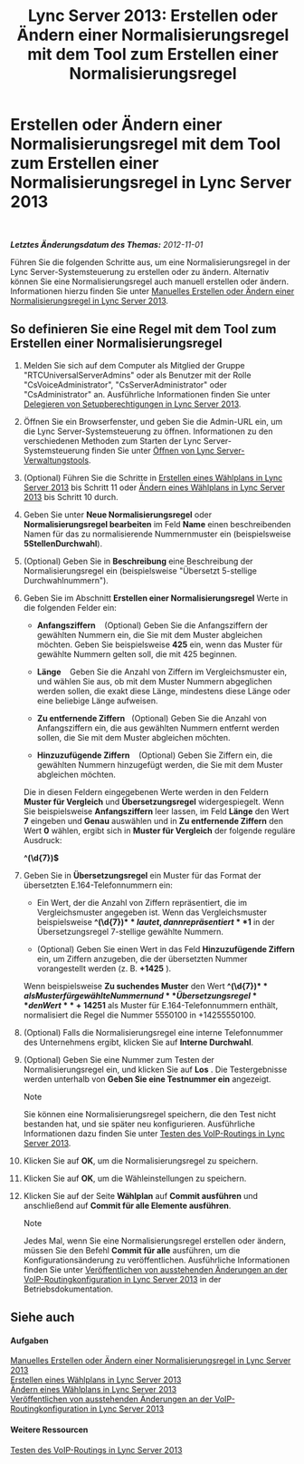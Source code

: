 ﻿---
title: 'Lync Server 2013: Erstellen oder Ändern einer Normalisierungsregel mit dem Tool zum Erstellen einer Normalisierungsregel'
TOCTitle: Erstellen oder Ändern einer Normalisierungsregel mit dem Tool zum Erstellen einer Normalisierungsregel
ms:assetid: e8547d7b-f74d-4a73-9a7d-df20d7a87fcd
ms:mtpsurl: https://technet.microsoft.com/de-de/library/Gg399036(v=OCS.15)
ms:contentKeyID: 49295757
ms.date: 05/19/2016
mtps_version: v=OCS.15
ms.translationtype: HT
---

# Erstellen oder Ändern einer Normalisierungsregel mit dem Tool zum Erstellen einer Normalisierungsregel in Lync Server 2013

 

_**Letztes Änderungsdatum des Themas:** 2012-11-01_

Führen Sie die folgenden Schritte aus, um eine Normalisierungsregel in der Lync Server-Systemsteuerung zu erstellen oder zu ändern. Alternativ können Sie eine Normalisierungsregel auch manuell erstellen oder ändern. Informationen hierzu finden Sie unter [Manuelles Erstellen oder Ändern einer Normalisierungsregel in Lync Server 2013](lync-server-2013-create-or-modify-a-normalization-rule-manually.md).

## So definieren Sie eine Regel mit dem Tool zum Erstellen einer Normalisierungsregel

1.  Melden Sie sich auf dem Computer als Mitglied der Gruppe "RTCUniversalServerAdmins" oder als Benutzer mit der Rolle "CsVoiceAdministrator", "CsServerAdministrator" oder "CsAdministrator" an. Ausführliche Informationen finden Sie unter [Delegieren von Setupberechtigungen in Lync Server 2013](lync-server-2013-delegate-setup-permissions.md).

2.  Öffnen Sie ein Browserfenster, und geben Sie die Admin-URL ein, um die Lync Server-Systemsteuerung zu öffnen. Informationen zu den verschiedenen Methoden zum Starten der Lync Server-Systemsteuerung finden Sie unter [Öffnen von Lync Server-Verwaltungstools](lync-server-2013-open-lync-server-administrative-tools.md).

3.  (Optional) Führen Sie die Schritte in [Erstellen eines Wählplans in Lync Server 2013](lync-server-2013-create-a-dial-plan.md) bis Schritt 11 oder [Ändern eines Wählplans in Lync Server 2013](lync-server-2013-modify-a-dial-plan.md) bis Schritt 10 durch.

4.  Geben Sie unter **Neue Normalisierungsregel** oder **Normalisierungsregel bearbeiten** im Feld **Name** einen beschreibenden Namen für das zu normalisierende Nummernmuster ein (beispielsweise **5StellenDurchwahl**).

5.  (Optional) Geben Sie in **Beschreibung** eine Beschreibung der Normalisierungsregel ein (beispielsweise "Übersetzt 5-stellige Durchwahlnummern").

6.  Geben Sie im Abschnitt **Erstellen einer Normalisierungsregel** Werte in die folgenden Felder ein:
    
      - **Anfangsziffern**    (Optional) Geben Sie die Anfangsziffern der gewählten Nummern ein, die Sie mit dem Muster abgleichen möchten. Geben Sie beispielsweise **425** ein, wenn das Muster für gewählte Nummern gelten soll, die mit 425 beginnen.
    
      - **Länge**    Geben Sie die Anzahl von Ziffern im Vergleichsmuster ein, und wählen Sie aus, ob mit dem Muster Nummern abgeglichen werden sollen, die exakt diese Länge, mindestens diese Länge oder eine beliebige Länge aufweisen.
    
      - **Zu entfernende Ziffern**   (Optional) Geben Sie die Anzahl von Anfangsziffern ein, die aus gewählten Nummern entfernt werden sollen, die Sie mit dem Muster abgleichen möchten.
    
      - **Hinzuzufügende Ziffern**    (Optional) Geben Sie Ziffern ein, die gewählten Nummern hinzugefügt werden, die Sie mit dem Muster abgleichen möchten.
    
    Die in diesen Feldern eingegebenen Werte werden in den Feldern **Muster für Vergleich** und **Übersetzungsregel** widergespiegelt. Wenn Sie beispielsweise **Anfangsziffern** leer lassen, im Feld **Länge** den Wert **7** eingeben und **Genau** auswählen und in **Zu entfernende Ziffern** den Wert **0** wählen, ergibt sich in **Muster für Vergleich** der folgende reguläre Ausdruck:
    
    **^(\\d{7})$**

7.  Geben Sie in **Übersetzungsregel** ein Muster für das Format der übersetzten E.164-Telefonnummern ein:
    
      - Ein Wert, der die Anzahl von Ziffern repräsentiert, die im Vergleichsmuster angegeben ist. Wenn das Vergleichsmuster beispielsweise **^(\\d{7})$** lautet, dann repräsentiert **$1** in der Übersetzungsregel 7-stellige gewählte Nummern.
    
      - (Optional) Geben Sie einen Wert in das Feld **Hinzuzufügende Ziffern** ein, um Ziffern anzugeben, die der übersetzten Nummer vorangestellt werden (z. B. **+1425** ).
    
    Wenn beispielsweise **Zu suchendes Muster** den Wert **^(\\d{7})$** als Muster für gewählte Nummern und **Übersetzungsregel** den Wert **+1425$1** als Muster für E.164-Telefonnummern enthält, normalisiert die Regel die Nummer 5550100 in +14255550100.

8.  (Optional) Falls die Normalisierungsregel eine interne Telefonnummer des Unternehmens ergibt, klicken Sie auf **Interne Durchwahl**.

9.  (Optional) Geben Sie eine Nummer zum Testen der Normalisierungsregel ein, und klicken Sie auf **Los** . Die Testergebnisse werden unterhalb von **Geben Sie eine Testnummer ein** angezeigt.
    

    > [!NOTE]
    > Sie können eine Normalisierungsregel speichern, die den Test nicht bestanden hat, und sie später neu konfigurieren. Ausführliche Informationen dazu finden Sie unter <A href="lync-server-2013-test-voice-routing.md">Testen des VoIP-Routings in Lync Server 2013</A>.



10. Klicken Sie auf **OK**, um die Normalisierungsregel zu speichern.

11. Klicken Sie auf **OK**, um die Wähleinstellungen zu speichern.

12. Klicken Sie auf der Seite **Wählplan** auf **Commit ausführen** und anschließend auf **Commit für alle Elemente ausführen**.
    

    > [!NOTE]
    > Jedes Mal, wenn Sie eine Normalisierungsregel erstellen oder ändern, müssen Sie den Befehl <STRONG>Commit für alle</STRONG> ausführen, um die Konfigurationsänderung zu veröffentlichen. Ausführliche Informationen finden Sie unter <A href="lync-server-2013-publish-pending-changes-to-the-voice-routing-configuration.md">Veröffentlichen von ausstehenden Änderungen an der VoIP-Routingkonfiguration in Lync Server 2013</A> in der Betriebsdokumentation.



## Siehe auch

#### Aufgaben

[Manuelles Erstellen oder Ändern einer Normalisierungsregel in Lync Server 2013](lync-server-2013-create-or-modify-a-normalization-rule-manually.md)  
[Erstellen eines Wählplans in Lync Server 2013](lync-server-2013-create-a-dial-plan.md)  
[Ändern eines Wählplans in Lync Server 2013](lync-server-2013-modify-a-dial-plan.md)  
[Veröffentlichen von ausstehenden Änderungen an der VoIP-Routingkonfiguration in Lync Server 2013](lync-server-2013-publish-pending-changes-to-the-voice-routing-configuration.md)  

#### Weitere Ressourcen

[Testen des VoIP-Routings in Lync Server 2013](lync-server-2013-test-voice-routing.md)

